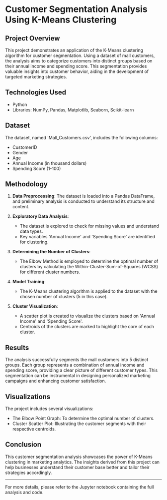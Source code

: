 # Customer Segmentation Analysis Using K-Means Clustering

## Project Overview
This project demonstrates an application of the K-Means clustering algorithm for customer segmentation. Using a dataset of mall customers, the analysis aims to categorize customers into distinct groups based on their annual income and spending score. This segmentation provides valuable insights into customer behavior, aiding in the development of targeted marketing strategies.

## Technologies Used
- Python
- Libraries: NumPy, Pandas, Matplotlib, Seaborn, Scikit-learn

## Dataset
The dataset, named 'Mall_Customers.csv', includes the following columns:
- CustomerID
- Gender
- Age
- Annual Income (in thousand dollars)
- Spending Score (1-100)

## Methodology
1. **Data Preprocessing**: The dataset is loaded into a Pandas DataFrame, and preliminary analysis is conducted to understand its structure and content.

2. **Exploratory Data Analysis**:
   - The dataset is explored to check for missing values and understand data types.
   - Key variables 'Annual Income' and 'Spending Score' are identified for clustering.

3. **Determining the Number of Clusters**:
   - The Elbow Method is employed to determine the optimal number of clusters by calculating the Within-Cluster-Sum-of-Squares (WCSS) for different cluster numbers.

4. **Model Training**:
   - The K-Means clustering algorithm is applied to the dataset with the chosen number of clusters (5 in this case).

5. **Cluster Visualization**:
   - A scatter plot is created to visualize the clusters based on 'Annual Income' and 'Spending Score'.
   - Centroids of the clusters are marked to highlight the core of each cluster.

## Results
The analysis successfully segments the mall customers into 5 distinct groups. Each group represents a combination of annual income and spending score, providing a clear picture of different customer types. This segmentation can be instrumental in designing personalized marketing campaigns and enhancing customer satisfaction.

## Visualizations
The project includes several visualizations:
- The Elbow Point Graph: To determine the optimal number of clusters.
- Cluster Scatter Plot: Illustrating the customer segments with their respective centroids.

## Conclusion
This customer segmentation analysis showcases the power of K-Means clustering in marketing analytics. The insights derived from this project can help businesses understand their customer base better and tailor their strategies accordingly.

---

For more details, please refer to the Jupyter notebook containing the full analysis and code.
